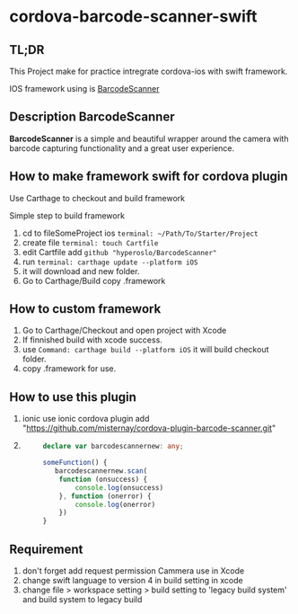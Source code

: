 # cordova-barcode-scanner-swift
## TL;DR

This Project make for practice intregrate cordova-ios with swift framework.

IOS framework using is [BarcodeScanner](https://github.com/hyperoslo/BarcodeScanner)

## Description BarcodeScanner

**BarcodeScanner** is a simple and beautiful wrapper around the camera with
barcode capturing functionality and a great user experience.

## How to make framework swift for cordova plugin
Use Carthage to checkout and build framework

Simple step to build framework

1. cd to fileSomeProject ios ``terminal: ~/Path/To/Starter/Project``
2. create file ``terminal: touch Cartfile``
3. edit Cartfile add ``github "hyperoslo/BarcodeScanner"``
4. run ``terminal: carthage update --platform iOS``
5. it will download and new folder.
6. Go to Carthage/Build copy .framework

## How to custom framework

1. Go to Carthage/Checkout and open project with Xcode 
2. If finnished build with xcode success.
3. use ``Command: carthage build --platform iOS`` it will build checkout folder.
4. copy .framework for use.

## How to use this plugin

1. ionic use ionic cordova plugin add "https://github.com/misternay/cordova-plugin-barcode-scanner.git"
2. ```typescript
        declare var barcodescannernew: any;

        someFunction() {
           barcodescannernew.scan(
            function (onsuccess) {
                console.log(onsuccess)
            }, function (onerror) {
                console.log(onerror)
            })
        }
    ```
    
  ## Requirement
  1. don't forget add request permission Cammera use in Xcode
  2. change swift language to version 4 in build setting in xcode 
  3. change file > workspace setting > build setting to 'legacy build system' and build system to legacy build
